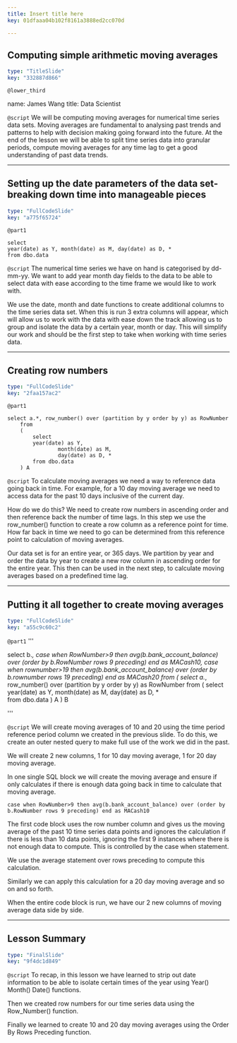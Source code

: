 ```yaml
---
title: Insert title here
key: 01dfaaa04b102f8161a3888ed2cc070d

---
```

## Computing simple arithmetic moving averages

```yaml
type: "TitleSlide"
key: "332887d866"
```

`@lower_third`

name: James Wang
title: Data Scientist


`@script`
We will be computing moving averages for numerical time series data sets. Moving averages are fundamental to analysing past trends and patterns to help with decision making going forward into the future. At the end of the lesson we will be able to split time series data into granular periods, compute moving averages for any time lag to get a good understanding of past data trends.


---
## Setting up the date parameters of the data set-breaking down time into manageable pieces

```yaml
type: "FullCodeSlide"
key: "a775f65724"
```

`@part1`
```
select 
year(date) as Y, month(date) as M, day(date) as D, *  
from dbo.data

```


`@script`
The numerical time series we have on hand is categorised by dd-mm-yy. We want to add year month day fields to the data to be able to select data with ease according to the time frame we would like to work with. 

We use the date, month and date functions to create additional columns to the time series data set. When this is run 3 extra columns will appear, which will allow us to work with the data with ease down the track allowing us to group and isolate the data by a certain year, month or day. This will simplify our work and should be the first step to take when working with time series data.


---
## Creating row numbers

```yaml
type: "FullCodeSlide"
key: "2faa157ac2"
```

`@part1`
```
select a.*, row_number() over (partition by y order by y) as RowNumber
	from
	(
		select 
		year(date) as Y, 
                month(date) as M, 
                day(date) as D, *  
		from dbo.data
	) A
```


`@script`
To calculate moving averages we need a way to reference data going back in time. For example, for a 10 day moving average we need to access data for the past 10 days inclusive of the current day. 

How do we do this? We need to create row numbers in ascending order and then reference back the number of time lags. In this step we use the row_number() function to create a row column as a reference point for time. How far back in time we need to go can be determined from this reference point to calculation of moving averages. 

Our data set is for an entire year, or 365 days. We partition by year and order the data by year to create a new row column in ascending order for the entire year. This then can be used in the next step, to calculate moving averages based on a predefined time lag.


---
## Putting it all together to create moving averages

```yaml
type: "FullCodeSlide"
key: "a55c9c60c2"
```

`@part1`
'''

select b.*, case when RowNumber>9 then avg(b.bank_account_balance) over (order by b.RowNumber rows 9 preceding) end as MACash10, 
case when rownumber>19 then avg(b.bank_account_balance) over (order by b.rownumber rows 19 preceding) end as MACash20
from
(
	select a.*, row_number() over (partition by y order by y) as RowNumber
	from
	(
		select 
		year(date) as Y, month(date) as M, day(date) as D, *  
		from dbo.data
	) A
) B


'''


`@script`
We will create moving averages of 10 and 20 using the time period reference period column we created in the previous slide. To do this, we create an outer nested query to make full use of the work we did in the past. 

We will create 2 new columns, 1 for 10 day moving average, 1 for 20 day moving average. 

In one single SQL block we will create the moving average and ensure if only calculates if there is enough data going back in time to calculate that moving average. 

```
case when RowNumber>9 then avg(b.bank_account_balance) over (order by b.RowNumber rows 9 preceding) end as MACash10 
```

The first code block uses the row number column and gives us the moving average of the past 10 time series data points and ignores the calculation if there is less than 10 data points, ignoring the first 9 instances where there is not enough data to compute. This is controlled by the case when statement. 

We use the average statement over rows preceding to compute this calculation. 

Similarly we can apply this calculation for a 20 day moving average and so on and so forth.

When the entire code block is run, we have our 2 new columns of moving average data side by side.


---
## Lesson Summary

```yaml
type: "FinalSlide"
key: "9f4dc1d849"
```

`@script`
To recap, in this lesson we have learned to strip out date information to be able to isolate certain times of the year using Year() Month() Date() functions.

Then we created row numbers for our time series data using the Row_Number() function. 

Finally we learned to create 10 and 20 day moving averages using the Order By Rows Preceding function.

